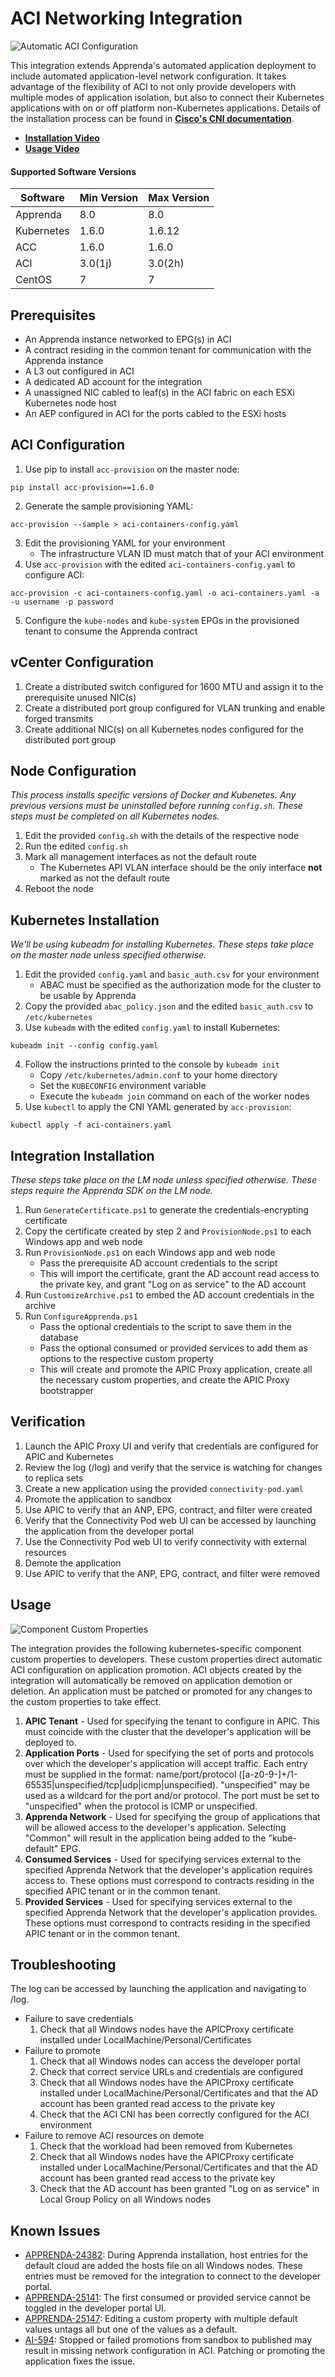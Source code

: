 # ACI Networking Integration
![Automatic ACI Configuration](/images/automatic-aci-configuration.png)

This integration extends Apprenda's automated application deployment to include automated application-level network configuration. It takes advantage of the flexibility of ACI to not only provide developers with multiple modes of application isolation, but also to connect their Kubernetes applications with on or off platform non-Kubernetes applications. Details of the installation process can be found in [**Cisco's CNI documentation**](https://www.cisco.com/c/en/us/td/docs/switches/datacenter/aci/apic/sw/kb/b_Kubernetes_Integration_with_ACI.html).

* [**Installation Video**](https://apprenda.wistia.com/medias/9cecof71wi#)
* [**Usage Video**](https://apprenda.wistia.com/medias/15fp6svfes#)

#### Supported Software Versions
|Software|Min Version|Max Version|
|-|-|-|
|Apprenda|8.0|8.0|
|Kubernetes|1.6.0|1.6.12|
|ACC|1.6.0|1.6.0|
|ACI|3.0(1j)|3.0(2h)|
|CentOS|7|7|

## Prerequisites
* An Apprenda instance networked to EPG(s) in ACI
* A contract residing in the common tenant for communication with the Apprenda instance
* A L3 out configured in ACI
* A dedicated AD account for the integration
* A unassigned NIC cabled to leaf(s) in the ACI fabric on each ESXi Kubernetes node host
* An AEP configured in ACI for the ports cabled to the ESXi hosts

## ACI Configuration
1. Use pip to install ```acc-provision``` on the master node:
```
pip install acc-provision==1.6.0
```
2. Generate the sample provisioning YAML:
```
acc-provision --sample > aci-containers-config.yaml
```
3. Edit the provisioning YAML for your environment
    * The infrastructure VLAN ID must match that of your ACI environment
4. Use ```acc-provision``` with the edited ```aci-containers-config.yaml``` to configure ACI:
```
acc-provision -c aci-containers-config.yaml -o aci-containers.yaml -a -u username -p password
```
5. Configure the ```kube-nodes``` and ```kube-system``` EPGs in the provisioned tenant to consume the Apprenda contract

## vCenter Configuration
1. Create a distributed switch configured for 1600 MTU and assign it to the prerequisite unused NIC(s)
2. Create a distributed port group configured for VLAN trunking and enable forged transmits
3. Create additional NIC(s) on all Kubernetes nodes configured for the distributed port group

## Node Configuration
*This process installs specific versions of Docker and Kubenetes. Any previous versions must be uninstalled before running ```config.sh```. These steps must be completed on all Kubernetes nodes.*
1. Edit the provided ```config.sh``` with the details of the respective node
2. Run the edited ```config.sh```
3. Mark all management interfaces as not the default route
    * The Kubernetes API VLAN interface should be the only interface **not** marked as not the default route
4. Reboot the node


## Kubernetes Installation
*We'll be using kubeadm for installing Kubernetes. These steps take place on the master node unless specified otherwise.*
1. Edit the provided ```config.yaml``` and ```basic_auth.csv``` for your environment
    * ABAC must be specified as the authorization mode for the cluster to be usable by Apprenda
2. Copy the provided ```abac_policy.json``` and the edited ```basic_auth.csv``` to ```/etc/kubernetes```
3. Use ```kubeadm``` with the edited ```config.yaml``` to install Kubernetes:
```
kubeadm init --config config.yaml
```
4. Follow the instructions printed to the console by ```kubeadm init```
    * Copy ```/etc/kubernetes/admin.conf``` to your home directory
    * Set the ```KUBECONFIG``` environment variable
    * Execute the ```kubeadm join``` command on each of the worker nodes
5. Use ```kubectl``` to apply the CNI YAML generated by ```acc-provision```:
```
kubectl apply -f aci-containers.yaml
```

## Integration Installation
*These steps take place on the LM node unless specified otherwise. These steps require the Apprenda SDK on the LM node.*
1. Run ```GenerateCertificate.ps1``` to generate the credentials-encrypting certificate
2. Copy the certificate created by step 2 and ```ProvisionNode.ps1``` to each Windows app and web node
3. Run ```ProvisionNode.ps1``` on each Windows app and web node
    * Pass the prerequisite AD account credentials to the script
    * This will import the certificate, grant the AD account read access to the private key, and grant "Log on as service" to the AD account
4. Run ```CustomizeArchive.ps1``` to embed the AD account credentials in the archive
6. Run ```ConfigureApprenda.ps1```
    * Pass the optional credentials to the script to save them in the database
    * Pass the optional consumed or provided services to add them as options to the respective custom property
    * This will create and promote the APIC Proxy application, create all the necessary custom properties, and create the APIC Proxy bootstrapper
    
## Verification
1. Launch the APIC Proxy UI and verify that credentials are configured for APIC and Kubernetes
2. Review the log (/log) and verify that the service is watching for changes to replica sets
3. Create a new application using the provided ```connectivity-pod.yaml```
4. Promote the application to sandbox
5. Use APIC to verify that an ANP, EPG, contract, and filter were created
6. Verify that the Connectivity Pod web UI can be accessed by launching the application from the developer portal
7. Use the Connectivity Pod web UI to verify connectivity with external resources
8. Demote the application
9. Use APIC to verify that the ANP, EPG, contract, and filter were removed

## Usage
![Component Custom Properties](/images/component-custom-properties.png)

The integration provides the following kubernetes-specific component custom properties to developers. These custom properties direct automatic ACI configuration on application promotion. ACI objects created by the integration will automatically be removed on application demotion or deletion. An application must be patched or promoted for any changes to the custom properties to take effect.
1. **APIC Tenant** - Used for specifying the tenant to configure in APIC. This must coincide with the cluster that the developer's application will be deployed to.
2. **Application Ports** - Used for specifying the set of ports and protocols over which the developer's application will accept traffic. Each entry must be supplied in the format: name/port/protocol ([a-z0-9-]+/1-65535|unspecified/tcp|udp|icmp|unspecified). "unspecified" may be used as a wildcard for the port and/or protocol. The port must be set to "unspecified" when the protocol is ICMP or unspecified.
3. **Apprenda Network** - Used for specifying the group of applications that will be allowed access to the developer's application. Selecting "Common" will result in the application being added to the "kube-default" EPG.
4. **Consumed Services** - Used for specifying services external to the specified Apprenda Network that the developer's application requires access to. These options must correspond to contracts residing in the specified APIC tenant or in the common tenant.
5. **Provided Services** - Used for specifying services external to the specified Apprenda Network that the developer's application provides. These options must correspond to contracts residing in the specified APIC tenant or in the common tenant.

## Troubleshooting
The log can be accessed by launching the application and navigating to /log.
* Failure to save credentials
  1. Check that all Windows nodes have the APICProxy certificate installed under LocalMachine/Personal/Certificates
* Failure to promote
  1. Check that all Windows nodes can access the developer portal
  2. Check that correct service URLs and credentials are configured
  3. Check that all Windows nodes have the APICProxy certificate installed under LocalMachine/Personal/Certificates and that the AD account has been granted read access to the private key
  4. Check that the ACI CNI has been correctly configured for the ACI environment
* Failure to remove ACI resources on demote
  1. Check that the workload had been removed from Kubernetes
  2. Check that all Windows nodes have the APICProxy certificate installed under LocalMachine/Personal/Certificates and that the AD account has been granted read access to the private key
  3. Check that the AD account has been granted "Log on as service" in Local Group Policy on all Windows nodes

## Known Issues
* [APPRENDA-24382](https://apprenda.atlassian.net/browse/APPRENDA-24382): During Apprenda installation, host entries for the default cloud are added the hosts file on all Windows nodes. These entries must be removed for the integration to connect to the developer portal.
* [APPRENDA-25141](https://apprenda.atlassian.net/browse/APPRENDA-25141): The first consumed or provided service cannot be toggled in the developer portal UI.
* [APPRENDA-25147](https://apprenda.atlassian.net/browse/APPRENDA-25147): Editing a custom property with multiple default values untags all but one of the values as a default.
* [AI-594](https://apprenda.atlassian.net/browse/AI-594): Stopped or failed promotions from sandbox to published may result in missing network configuration in ACI. Patching or promoting the application fixes the issue.
